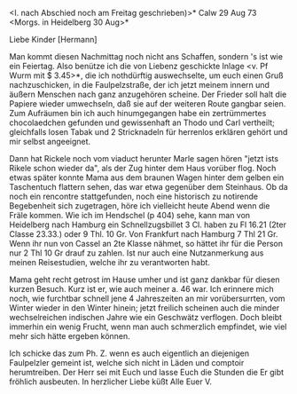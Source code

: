 <I. nach Abschied noch am Freitag geschrieben)>* Calw 29 Aug 73  <Morgs. in Heidelberg 30 Aug>*

Liebe Kinder [Hermann]

Man kommt diesen Nachmittag noch nicht ans Schaffen, sondern 's ist wie ein Feiertag. Also benütze ich die von Liebenz geschickte Inlage <v. Pf Wurm mit $ 3.45>*, die ich nothdürftig auswechselte, um euch einen Gruß nachzuschicken, in die Faulpelzstraße, der ich jetzt meinem innern und äußern Menschen nach ganz anzugehören scheine. Der Frieder soll halt die Papiere wieder umwechseln, daß sie auf der weiteren Route gangbar seien. 
Zum Aufräumen bin ich auch hinumgegangen habe ein zertrümmertes chocolaedchen gefunden und gewissenhaft an Thodo und Carl vertheilt; gleichfalls losen Tabak und 2 Stricknadeln für herrenlos erklären gehört und mir selbst angeeignet.

Dann hat Rickele noch vom viaduct herunter Marle sagen hören "jetzt ists Rikele schon wieder da", als der Zug hinter dem Haus vorüber flog. Noch etwas später konnte Mama aus dem braunen Wagen hinter dem gelben ein Taschentuch flattern sehen, das war etwa gegenüber dem Steinhaus. Ob da noch ein rencontre stattgefunden, noch eine historisch zu notirende Begebenheit sich zugetragen, höre ich vielleicht heute Abend wenn die Fräle kommen. 
Wie ich im Hendschel (p 404) sehe, kann man von Heidelberg nach Hamburg ein Schnellzugsbillet 3 Cl. haben zu Fl 16.21 (2ter Classe 23.33.) oder 9 Thl. 10 Gr. Von Frankfurt nach Hamburg 7 Thl 21 Gr. Wenn ihr nun von Cassel an 2te Klasse nähmet, so hättet ihr für die Person nur 2 Thl 10 Gr drauf zu zahlen. Ist nur auch eine Nutzanmerkung aus meinen Reisestudien, welche ihr zu verantworten habt.

Mama geht recht getrost im Hause umher und ist ganz dankbar für diesen kurzen Besuch. Kurz ist er, wie auch meiner a. 46 war. Ich erinnere mich noch, wie furchtbar schnell jene 4 Jahreszeiten an mir vorübersurrten, vom Winter wieder in den Winter hinein; jetzt freilich scheinen auch die minder wechselreichen indischen Jahre wie ein Geschwätz verflogen. Doch bleibt immerhin ein wenig Frucht, wenn man auch schmerzlich empfindet, wie viel mehr sich hätte ergeben können.

Ich schicke das zum Ph. Z. wenn es auch eigentlich an diejenigen Faulpelzler gemeint ist, welche sich nicht in Läden und comptoir herumtreiben. Der Herr sei mit Euch und lasse Euch die Stunden die Er gibt fröhlich ausbeuten. In herzlicher Liebe
 küßt Alle Euer V.
